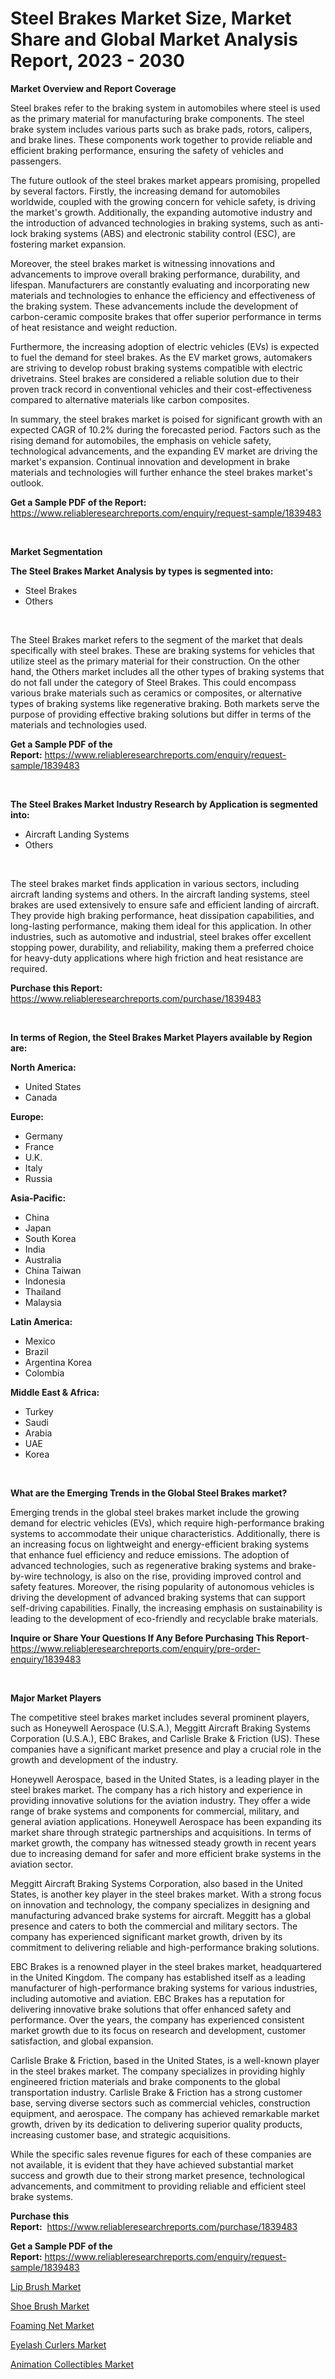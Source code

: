 <p><h1>Steel Brakes Market Size, Market Share and Global Market Analysis Report, 2023 - 2030</h1></p><p><strong>Market Overview and Report Coverage</strong></p>
<p><p>Steel brakes refer to the braking system in automobiles where steel is used as the primary material for manufacturing brake components. The steel brake system includes various parts such as brake pads, rotors, calipers, and brake lines. These components work together to provide reliable and efficient braking performance, ensuring the safety of vehicles and passengers.</p><p>The future outlook of the steel brakes market appears promising, propelled by several factors. Firstly, the increasing demand for automobiles worldwide, coupled with the growing concern for vehicle safety, is driving the market's growth. Additionally, the expanding automotive industry and the introduction of advanced technologies in braking systems, such as anti-lock braking systems (ABS) and electronic stability control (ESC), are fostering market expansion.</p><p>Moreover, the steel brakes market is witnessing innovations and advancements to improve overall braking performance, durability, and lifespan. Manufacturers are constantly evaluating and incorporating new materials and technologies to enhance the efficiency and effectiveness of the braking system. These advancements include the development of carbon-ceramic composite brakes that offer superior performance in terms of heat resistance and weight reduction.</p><p>Furthermore, the increasing adoption of electric vehicles (EVs) is expected to fuel the demand for steel brakes. As the EV market grows, automakers are striving to develop robust braking systems compatible with electric drivetrains. Steel brakes are considered a reliable solution due to their proven track record in conventional vehicles and their cost-effectiveness compared to alternative materials like carbon composites.</p><p>In summary, the steel brakes market is poised for significant growth with an expected CAGR of 10.2% during the forecasted period. Factors such as the rising demand for automobiles, the emphasis on vehicle safety, technological advancements, and the expanding EV market are driving the market's expansion. Continual innovation and development in brake materials and technologies will further enhance the steel brakes market's outlook.</p></p>
<p><strong>Get a Sample PDF of the Report:</strong> <a href="https://www.reliableresearchreports.com/enquiry/request-sample/1839483">https://www.reliableresearchreports.com/enquiry/request-sample/1839483</a></p>
<p>&nbsp;</p>
<p><strong>Market Segmentation</strong></p>
<p><strong>The Steel Brakes Market Analysis by types is segmented into:</strong></p>
<p><ul><li>Steel Brakes</li><li>Others</li></ul></p>
<p>&nbsp;</p>
<p><p>The Steel Brakes market refers to the segment of the market that deals specifically with steel brakes. These are braking systems for vehicles that utilize steel as the primary material for their construction. On the other hand, the Others market includes all the other types of braking systems that do not fall under the category of Steel Brakes. This could encompass various brake materials such as ceramics or composites, or alternative types of braking systems like regenerative braking. Both markets serve the purpose of providing effective braking solutions but differ in terms of the materials and technologies used.</p></p>
<p><strong>Get a Sample PDF of the Report:</strong>&nbsp;<a href="https://www.reliableresearchreports.com/enquiry/request-sample/1839483">https://www.reliableresearchreports.com/enquiry/request-sample/1839483</a></p>
<p>&nbsp;</p>
<p><strong>The Steel Brakes Market Industry Research by Application is segmented into:</strong></p>
<p><ul><li>Aircraft Landing Systems</li><li>Others</li></ul></p>
<p>&nbsp;</p>
<p><p>The steel brakes market finds application in various sectors, including aircraft landing systems and others. In the aircraft landing systems, steel brakes are used extensively to ensure safe and efficient landing of aircraft. They provide high braking performance, heat dissipation capabilities, and long-lasting performance, making them ideal for this application. In other industries, such as automotive and industrial, steel brakes offer excellent stopping power, durability, and reliability, making them a preferred choice for heavy-duty applications where high friction and heat resistance are required.</p></p>
<p><strong>Purchase this Report:</strong>&nbsp; <a href="https://www.reliableresearchreports.com/purchase/1839483">https://www.reliableresearchreports.com/purchase/1839483</a></p>
<p>&nbsp;</p>
<p><strong>In terms of Region, the Steel Brakes Market Players available by Region are:</strong></p>
<p>
    <p> <strong> North America: </strong>
        <ul>
            <li>United States</li>
            <li>Canada</li>
        </ul>
        </p> 
    <p> <strong> Europe: </strong>
        <ul>
            <li>Germany</li>
            <li>France</li>
            <li>U.K.</li>
            <li>Italy</li>
            <li>Russia</li>
        </ul>
        </p> 
    <p> <strong> Asia-Pacific: </strong>
        <ul>
            <li>China</li>
            <li>Japan</li>
            <li>South Korea</li>
            <li>India</li>
            <li>Australia</li>
            <li>China Taiwan</li>
            <li>Indonesia</li>
            <li>Thailand</li>
            <li>Malaysia</li>
        </ul>
        </p> 
    <p> <strong> Latin America: </strong>
        <ul>
            <li>Mexico</li>
            <li>Brazil</li>
            <li>Argentina Korea</li>
            <li>Colombia</li>
        </ul>
        </p> 
    <p> <strong> Middle East & Africa: </strong>
        <ul>
            <li>Turkey</li>
            <li>Saudi</li>
            <li>Arabia</li>
            <li>UAE</li>
            <li>Korea</li>
        </ul>
    </p>
    </p>
<p>&nbsp;</p>
<p><strong>What are the Emerging Trends in the Global Steel Brakes market?</strong></p>
<p><p>Emerging trends in the global steel brakes market include the growing demand for electric vehicles (EVs), which require high-performance braking systems to accommodate their unique characteristics. Additionally, there is an increasing focus on lightweight and energy-efficient braking systems that enhance fuel efficiency and reduce emissions. The adoption of advanced technologies, such as regenerative braking systems and brake-by-wire technology, is also on the rise, providing improved control and safety features. Moreover, the rising popularity of autonomous vehicles is driving the development of advanced braking systems that can support self-driving capabilities. Finally, the increasing emphasis on sustainability is leading to the development of eco-friendly and recyclable brake materials.</p></p>
<p><strong>Inquire or Share Your Questions If Any Before Purchasing This Report</strong>- <a href="https://www.reliableresearchreports.com/enquiry/pre-order-enquiry/1839483">https://www.reliableresearchreports.com/enquiry/pre-order-enquiry/1839483</a></p>
<p>&nbsp;</p>
<p><strong>Major Market Players</strong></p>
<p><p>The competitive steel brakes market includes several prominent players, such as Honeywell Aerospace (U.S.A.), Meggitt Aircraft Braking Systems Corporation (U.S.A.), EBC Brakes, and Carlisle Brake & Friction (US). These companies have a significant market presence and play a crucial role in the growth and development of the industry.</p><p>Honeywell Aerospace, based in the United States, is a leading player in the steel brakes market. The company has a rich history and experience in providing innovative solutions for the aviation industry. They offer a wide range of brake systems and components for commercial, military, and general aviation applications. Honeywell Aerospace has been expanding its market share through strategic partnerships and acquisitions. In terms of market growth, the company has witnessed steady growth in recent years due to increasing demand for safer and more efficient brake systems in the aviation sector.</p><p>Meggitt Aircraft Braking Systems Corporation, also based in the United States, is another key player in the steel brakes market. With a strong focus on innovation and technology, the company specializes in designing and manufacturing advanced brake systems for aircraft. Meggitt has a global presence and caters to both the commercial and military sectors. The company has experienced significant market growth, driven by its commitment to delivering reliable and high-performance braking solutions.</p><p>EBC Brakes is a renowned player in the steel brakes market, headquartered in the United Kingdom. The company has established itself as a leading manufacturer of high-performance braking systems for various industries, including automotive and aviation. EBC Brakes has a reputation for delivering innovative brake solutions that offer enhanced safety and performance. Over the years, the company has experienced consistent market growth due to its focus on research and development, customer satisfaction, and global expansion.</p><p>Carlisle Brake & Friction, based in the United States, is a well-known player in the steel brakes market. The company specializes in providing highly engineered friction materials and brake components to the global transportation industry. Carlisle Brake & Friction has a strong customer base, serving diverse sectors such as commercial vehicles, construction equipment, and aerospace. The company has achieved remarkable market growth, driven by its dedication to delivering superior quality products, increasing customer base, and strategic acquisitions.</p><p>While the specific sales revenue figures for each of these companies are not available, it is evident that they have achieved substantial market success and growth due to their strong market presence, technological advancements, and commitment to providing reliable and efficient steel brake systems.</p></p>
<p><strong>Purchase this Report:</strong>&nbsp;&nbsp;<a href="https://www.reliableresearchreports.com/purchase/1839483">https://www.reliableresearchreports.com/purchase/1839483</a></p>
<p></p>
<p><strong>Get a Sample PDF of the Report:</strong>&nbsp;<a href="https://www.reliableresearchreports.com/enquiry/request-sample/1839483">https://www.reliableresearchreports.com/enquiry/request-sample/1839483</a></p>
<p><p><a href="https://medium.com/@josueherzog/lip-brush-market-size-and-market-trends-complete-industry-overview-2023-to-2030-d25aeccbafab">Lip Brush Market</a></p><p><a href="https://medium.com/@freedayundt/shoe-brush-market-research-report-its-history-and-forecast-2023-to-2030-63640e9a7733">Shoe Brush Market</a></p><p><a href="https://medium.com/@isomgleason/decoding-foaming-net-market-metrics-market-share-trends-and-growth-patterns-10ad27a123f8">Foaming Net Market</a></p><p><a href="https://medium.com/@lilliandach2023/eyelash-curlers-nbsp-market-focuses-on-market-share-size-and-projected-forecast-till-2030-7831f3af8c1c">Eyelash Curlers Market</a></p><p><a href="https://medium.com/@magaliortiz1955/animation-collectibles-market-insight-market-trends-growth-forecasted-from-2023-to-2030-48dc63b3c913">Animation Collectibles Market</a></p></p>